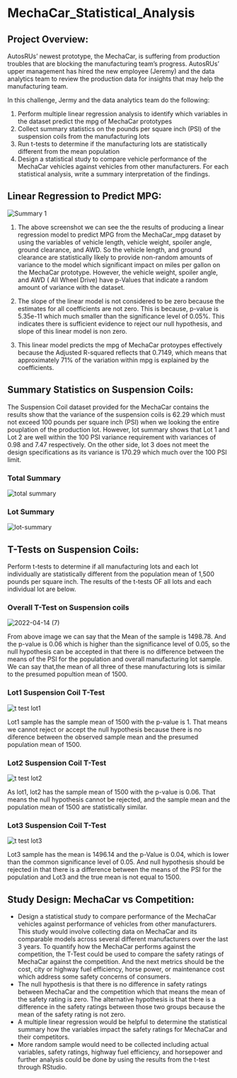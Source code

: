 # MechaCar_Statistical_Analysis

## Project Overview:

 AutosRUs’ newest prototype, the MechaCar, is suffering from production troubles that are blocking the manufacturing team’s progress. AutosRUs’ upper management has hired the new employee (Jeremy) and the data analytics team to review the production data for insights that may help the manufacturing team.

In this challenge, Jermy and the data analytics team do the following:

1) Perform multiple linear regression analysis to identify which variables in the dataset predict the mpg of MechaCar prototypes
2) Collect summary statistics on the pounds per square inch (PSI) of the suspension coils from the manufacturing lots
3) Run t-tests to determine if the manufacturing lots are statistically different from the mean population
4) Design a statistical study to compare vehicle performance of the MechaCar vehicles against vehicles from other manufacturers. For each statistical analysis, write a summary interpretation of the findings.

## Linear Regression to Predict MPG:

![Summary 1](https://user-images.githubusercontent.com/96403349/163402180-632abcf5-40bb-4b55-8421-409f4042edbd.png)

1) The above screenshot we can see the the results of producing a linear regression model to predict MPG from the MechaCar_mpg dataset by using the variables of vehicle length, vehicle weight, spoiler angle, ground clearance, and AWD. So the vehicle length, and ground clearance are statistically likely to provide non-random amounts of variance to the model which significant impact on miles per gallon on the MechaCar prototype. However, the vehicle weight, spoiler angle, and AWD ( All Wheel Drive) have p-Values that indicate a random amount of variance with the dataset.

2)  The slope of the linear model is not considered to be zero because the estimates for all coefficients are not zero. This is because, p-value is 5.35e-11 which much smaller than the significance level of 0.05%. This indicates there is sufficient evidence to reject our null hypothesis, and slope of this linear model is non zero. 

3) This linear model predicts the mpg of MechaCar protoypes effectively because the Adjusted R-squared reflects that 0.7149, which means that approximately 71% of the variation within mpg is explained by the coefficients.

## Summary Statistics on Suspension Coils:

The Suspension Coil dataset provided for the MechaCar contains the results show that the variance of the suspension coils is 62.29 which must not exceed 100 pounds per square inch (PSI) when we looking the entire pouplation of the production lot. However, lot summary shows that Lot 1 and Lot 2 are well within the 100 PSI variance requirement with variances of 0.98 and 7.47 respectively. On the other side, lot 3 does not meet the design specifications as its variance is 170.29 which much over the 100 PSI limit. 

### Total Summary

![total summary](https://user-images.githubusercontent.com/96403349/163448033-4b510b37-04fb-41cd-9d43-6c6be1ae8b68.png)

### Lot Summary

![lot-summary](https://user-images.githubusercontent.com/96403349/163448518-e9df811f-062e-47b8-94b8-f410e7df2570.png)


## T-Tests on Suspension Coils:

Perform t-tests to determine if all manufacturing lots and each lot individually are statistically different from the population mean of 1,500 pounds per square inch.
The results of the t-tests OF all lots and each individual lot are below.

### Overall T-Test on Suspension coils

![2022-04-14 (7)](https://user-images.githubusercontent.com/96403349/163449562-620099d2-5c83-4f4a-a42e-a5f441cdaabf.png)

From above image we can say that the Mean of the sample is 1498.78. And the p-value is 0.06 which is higher than the significance level of 0.05, so the null hypothesis can be accepted in that there is no difference between the means of the PSI for the population and overall manufacturing lot sample. We can say that,the mean of all three of these manufacturing lots is similar to the presumed popultion mean of 1500.

### Lot1 Suspension Coil T-Test

![t test lot1](https://user-images.githubusercontent.com/96403349/163451128-f34ce2e2-426c-437e-a460-81ee93d448c0.png)

Lot1 sample has the sample mean of 1500 with the p-value is 1. That means we cannot reject or accept the null hypothesis because there is no diference between the observed sample mean and the presumed population mean of 1500.


### Lot2 Suspension Coil T-Test

![t test lot2](https://user-images.githubusercontent.com/96403349/163451838-259a2ce2-261d-4360-8bd7-d1e96959c606.png)

As lot1, lot2 has the sample mean of 1500 with the p-value is 0.06. That means the null hypothesis cannot be rejected, and the sample mean and the population mean of 1500 are statistically similar.

### Lot3 Suspension Coil T-Test

![t test lot3](https://user-images.githubusercontent.com/96403349/163452855-d9f51901-0b2d-481c-9919-e52d71d88171.png)

Lot3 sample has the mean is 1496.14 and the p-Value is 0.04, which is lower than the common significance level of 0.05. And null hypothesis should be rejected in that there is a difference between the means of the PSI for the population and Lot3 and the true mean is not equal to 1500.

## Study Design: MechaCar vs Competition:

- Design a statistical study to compare performance of the MechaCar vehicles against performance of vehicles from other manufacturers. This study would involve collecting data on MechaCar and its comparable models across several different manufacturers over the last 3 years. To quantify how the MechaCar performs against the competition, the T-Test could be used to compare the safety ratings of MechaCar against the competition. And the next metrics should be the cost, city or highway fuel efficiency, horse power, or maintenance cost which address some safety concerns of consumers.
- The null hypothesis is that there is no difference in safety ratings between MechaCar and the competition which that means the mean of the safety rating is zero. The alternative hypothesis is that there is a difference in the safety ratings between those two groups because the mean of the safety rating is not zero.
- A multiple linear regression would be helpful to determine the statistical summary how the variables impact the safety ratings for MechaCar and their competitors.
- More random sample would need to be collected including actual variables, safety ratings, highway fuel efficiency, and horsepower and further analysis could be done by using the results from the t-test through RStudio.
